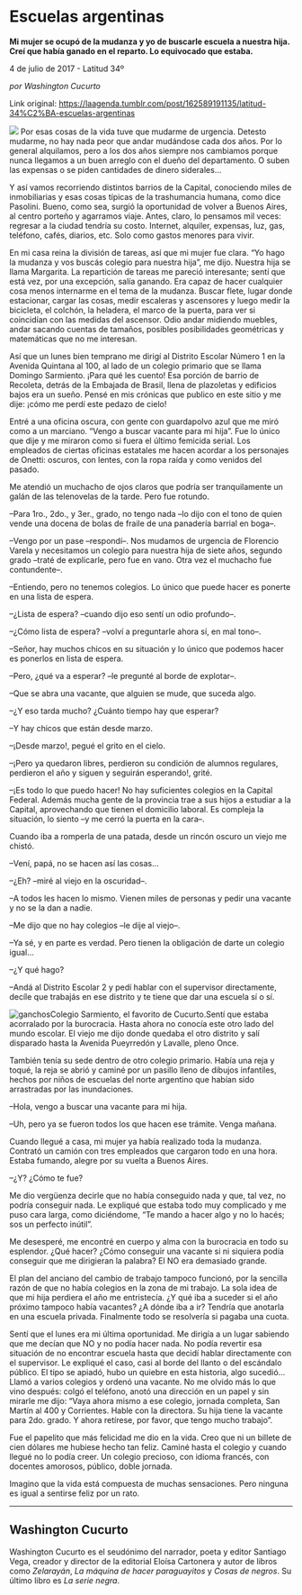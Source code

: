 # Escuelas argentinas

**Mi mujer se ocupó de la mudanza y yo de buscarle escuela a nuestra hija. Creí que había ganado en el reparto. Lo equivocado que estaba.**

4 de julio de 2017 - Latitud 34º

_por Washington Cucurto_

Link original: https://laagenda.tumblr.com/post/162589191135/latitud-34%C2%BA-escuelas-argentinas

![](https://64.media.tumblr.com/5ffb849aad759d6ad69c9cbc1841da4e/tumblr_inline_pjzrxq8YGs1t6q87u_500.jpg)
Por esas cosas de la vida tuve que mudarme de urgencia. Detesto mudarme, no hay nada peor que andar mudándose cada dos años. Por lo general alquilamos, pero a los dos años siempre nos cambiamos porque nunca llegamos a un buen arreglo con el dueño del departamento. O suben las expensas o se piden cantidades de dinero siderales… 

Y así vamos recorriendo distintos barrios de la Capital, conociendo miles de inmobiliarias y esas cosas típicas de la trashumancia humana, como dice Pasolini. Bueno, como sea, surgió la oportunidad de volver a Buenos Aires, al centro porteño y agarramos viaje. Antes, claro, lo pensamos mil veces: regresar a la ciudad tendría su costo. Internet, alquiler, expensas, luz, gas, teléfono, cafés, diarios, etc. Solo como gastos menores para vivir. 

En mi casa reina la división de tareas, así que mi mujer fue clara. “Yo hago la mudanza y vos buscás colegio para nuestra hija”, me dijo. Nuestra hija se llama Margarita. La repartición de tareas me pareció interesante; sentí que está vez, por una excepción, salía ganando. Era capaz de hacer cualquier cosa menos internarme en el tema de la mudanza. Buscar flete, lugar donde estacionar, cargar las cosas, medir escaleras y ascensores y luego medir la bicicleta, el colchón, la heladera, el marco de la puerta, para ver si coincidían con las medidas del ascensor. Odio andar midiendo muebles, andar sacando cuentas de tamaños, posibles posibilidades geométricas y matemáticas que no me interesan. 

Así que un lunes bien temprano me dirigí al Distrito Escolar Número 1 en la Avenida Quintana al 100, al lado de un colegio primario que se llama Domingo Sarmiento. ¡Para qué les cuento! Esa porción de barrio de Recoleta, detrás de la Embajada de Brasil, llena de plazoletas y edificios bajos era un sueño. Pensé en mis crónicas que publico en este sitio y me dije: ¡cómo me perdí este pedazo de cielo! 

Entré a una oficina oscura, con gente con guardapolvo azul que me miró como a un marciano. “Vengo a buscar vacante para mi hija”. Fue lo único que dije y me miraron como si fuera el último femicida serial. Los empleados de ciertas oficinas estatales me hacen acordar a los personajes de Onetti: oscuros, con lentes, con la ropa raída y como venidos del pasado. 

Me atendió un muchacho de ojos claros que podría ser tranquilamente un galán de las telenovelas de la tarde. Pero fue rotundo. 

–Para 1ro., 2do., y 3er., grado, no tengo nada –lo dijo con el tono de quien vende una docena de bolas de fraile de una panadería barrial en boga–. 

–Vengo por un pase –respondí–. Nos mudamos de urgencia de Florencio Varela y necesitamos un colegio para nuestra hija de siete años, segundo grado –traté de explicarle, pero fue en vano. Otra vez el muchacho fue contundente–. 

–Entiendo, pero no tenemos colegios. Lo único que puede hacer es ponerte en una lista de espera. 

–¿Lista de espera? –cuando dijo eso sentí un odio profundo–. 

–¿Cómo lista de espera? –volví a preguntarle ahora sí, en mal tono–.

–Señor, hay muchos chicos en su situación y lo único que podemos hacer es ponerlos en lista de espera. 

–Pero, ¿qué va a esperar? –le pregunté al borde de explotar–.

–Que se abra una vacante, que alguien se mude, que suceda algo. 

–¿Y eso tarda mucho? ¿Cuánto tiempo hay que esperar? 

–Y hay chicos que están desde marzo. 

–¡Desde marzo!, pegué el grito en el cielo. 

–¡Pero ya quedaron libres, perdieron su condición de alumnos regulares, perdieron el año y siguen y seguirán esperando!, grité. 

–¡Es todo lo que puedo hacer! No hay suficientes colegios en la Capital Federal. Además mucha gente de la provincia trae a sus hijos a estudiar a la Capital, aprovechando que tienen el domicilio laboral. Es compleja la situación, lo siento –y me cerró la puerta en la cara–. 

Cuando iba a romperla de una patada, desde un rincón oscuro un viejo me chistó. 

–Vení, papá, no se hacen así las cosas… 

–¿Eh? –miré al viejo en la oscuridad–.

–A todos les hacen lo mismo. Vienen miles de personas y pedir una vacante y no se la dan a nadie. 

–Me dijo que no hay colegios –le dije al viejo–.

–Ya sé, y en parte es verdad. Pero tienen la obligación de darte un colegio igual…

–¿Y qué hago? 

–Andá al Distrito Escolar 2 y pedí hablar con el supervisor directamente, decíle que trabajás en ese distrito y te tiene que dar una escuela sí o sí. 

![ganchos](https://64.media.tumblr.com/5ffb849aad759d6ad69c9cbc1841da4e/tumblr_inline_pjzrxq8YGs1t6q87u_500.jpg)Colegio Sarmiento, el favorito de Cucurto.Sentí que estaba acorralado por la burocracia. Hasta ahora no conocía este otro lado del mundo escolar. El viejo me dijo donde quedaba el otro distrito y salí disparado hasta la Avenida Pueyrredón y Lavalle, pleno Once. 

También tenía su sede dentro de otro colegio primario. Había una reja y toqué, la reja se abrió y caminé por un pasillo lleno de dibujos infantiles, hechos por niños de escuelas del norte argentino que habían sido arrastradas por las inundaciones. 

–Hola, vengo a buscar una vacante para mi hija. 

–Uh, pero ya se fueron todos los que hacen ese trámite. Venga mañana. 

Cuando llegué a casa, mi mujer ya había realizado toda la mudanza. Contrató un camión con tres empleados que cargaron todo en una hora. Estaba fumando, alegre por su vuelta a Buenos Aires. 

–¿Y? ¿Cómo te fue? 

Me dio vergüenza decirle que no había conseguido nada y que, tal vez, no podría conseguir nada. Le expliqué que estaba todo muy complicado y me puso cara larga, como diciéndome, “Te mando a hacer algo y no lo hacés; sos un perfecto inútil”. 

Me desesperé, me encontré en cuerpo y alma con la burocracia en todo su esplendor. ¿Qué hacer? ¿Cómo conseguir una vacante si ni siquiera podía conseguir que me dirigieran la palabra? El NO era demasiado grande. 

El plan del anciano del cambio de trabajo tampoco funcionó, por la sencilla razón de que no había colegios en la zona de mi trabajo. La sola idea de que mi hija perdiera el año me entristecía. ¿Y qué iba a suceder si el año próximo tampoco había vacantes? ¿A dónde iba a ir? Tendría que anotarla en una escuela privada. Finalmente todo se resolvería si pagaba una cuota. 

Sentí que el lunes era mi última oportunidad. Me dirigía a un lugar sabiendo que me decían que NO y no podía hacer nada. No podía revertir esa situación de no encontrar escuela hasta que decidí hablar directamente con el supervisor. Le expliqué el caso, casi al borde del llanto o del escándalo público. El tipo se apiadó, hubo un quiebre en esta historia, algo sucedió… Llamó a varios colegios y ordenó una vacante. No me olvido más lo que vino después: colgó el teléfono, anotó una dirección en un papel y sin mirarle me dijo: “Vaya ahora mismo a ese colegio, jornada completa, San Martín al 400 y Corrientes. Hable con la directora. Su hija tiene la vacante para 2do. grado. Y ahora retírese, por favor, que tengo mucho trabajo”. 

Fue el papelito que más felicidad me dio en la vida. Creo que ni un billete de cien dólares me hubiese hecho tan feliz. Caminé hasta el colegio y cuando llegué no lo podía creer. Un colegio precioso, con idioma francés, con docentes amorosos, público, doble jornada. 

Imagino que la vida está compuesta de muchas sensaciones. Pero ninguna es igual a sentirse feliz por un rato. 

  




---

 Washington Cucurto
-------------------

 Washington Cucurto es el seudónimo del narrador, poeta y editor Santiago Vega, creador y director de la editorial Eloísa Cartonera y autor de libros como *Zelarayán*, *La máquina de hacer paraguayitos* y *Cosas de negros*. Su último libro es *La serie negra*.

